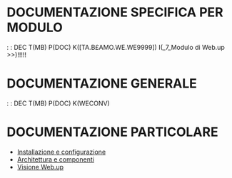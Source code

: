 # DOCUMENTAZIONE SPECIFICA PER MODULO
 :  : DEC T(MB) P(DOC) K([TA.B£AMO.WE.WE9999]) I(_7_Modulo di Web.up     >>)!!!!!

# DOCUMENTAZIONE GENERALE
 :  : DEC T(MB) P(DOC) K(WECONV)

# DOCUMENTAZIONE PARTICOLARE
- [Installazione e configurazione](Sorgenti/DOC/TA/B£AMO/WEBASE_01)
- [Architettura e componenti](Sorgenti/DOC/TA/B£AMO/WEBASE_02)
- [Visione Web.up](Sorgenti/TA/B£A/WE_001)
